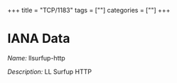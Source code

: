 +++
title = "TCP/1183"
tags = [""]
categories = [""]
+++

# IANA Data

_Name:_ llsurfup-http

_Description:_ LL Surfup HTTP

